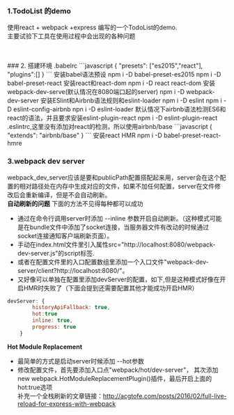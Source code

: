 ###  1.TodoList 的demo
使用react + webpack +express 编写的一个TodoList的demo.  
主要试验下工具在使用过程中会出现的各种问题






<br>
<br>
### 2. 搭建环境
.babelrc
```javascript
{
	"presets": ["es2015","react"],
	"plugins":[]
}
```
安装babel语法预设
npm i -D babel-preset-es2015    
npm i -D babel-preset-react  
安装react和react-dom    
npm i -D react react-dom  
安装webpack-dev-serve(默认情况在8080端口起的server)  
npm i -D webpack-dev-server  
安装ESlint和Airbnb语法规则和eslint-loader   
npm i -D eslint  
npm i -D eslint-config-airbnb  
npn i -D eslint-loader
默认情况下airbnb语法检测ES6和react的语法，并且要求安装eslint-plugin-react   
npm i -D eslint-plugin-react  
.eslintrc,这里没有添加对react的检测，所以使用airbnb/base
```javascript
{
	"extends": "airbnb/base"
}
```
安装react HMR
npm i -D babel-preset-react-hmre

###  3.webpack dev server
webpack_dev_server应该是要和publicPath配置搭配起来用，server会在这个配置的相对路径处在内存中生成对应的文件，如果不加任何配置，server在文件修改后会重新编译，但是不会自动刷新。  
**自动刷新的问题**  下面的方法不见得每种都可以成功
+ 通过在命令行调用server时添加 --inline 参数开启自动刷新。（这种模式可能是在bundle文件中添加了socket连接，当服务器文件有改动的时候通过socket连接通知客户端刷新页面）。  
+ 手动在index.html文件里引入属性src="http://localhost:8080/webpack-dev-server.js"的script标签.    
+ 或者在配置文件里的入口配置数组里添加一个入口文件"webpack-dev-server/client?http://localhost:8080/"。    
+ 又好像可以单独在配置里添加devServer的配置，如下,但是这种模式好像在开启HMR时失败了（下面会提到还需要配置其他才能成功开启HMR）
```javascript
devServer: {
        historyApiFallback: true,
		hot:true
        inline: true,
        progress: true
    }
```

**Hot Module Replacement**  
+ 最简单的方式是启动server时候添加 --hot参数  
+ 修改配置文件，首先要添加入口点"webpack/hot/dev-server"， 其次添加new webpack.HotModuleReplacementPlugin()插件，最后开启上面的hot:true选项     
补充一个全栈刷新的文章链接：http://acgtofe.com/posts/2016/02/full-live-reload-for-express-with-webpack  

<br>
<br>